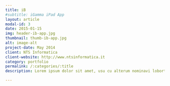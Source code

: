 ```yaml
---
title: iB
#subtitle: iGamma iPad App
layout: article
modal-id: 3
date: 2015-01-15
img: header-ib-app.jpg
thumbnail: thumb-ib-app.jpg
alt: image-alt
project-date: May 2014
client: NTS Informatica
client-website: http://www.ntsinformatica.it
category: portfolio
permalink: /:categories/:title
description: Lorem ipsum dolor sit amet, usu cu alterum nominavi lobortis. At duo novum diceret. Tantas apeirian vix et, usu sanctus postulant inciderint ut, populo diceret necessitatibus in vim. Cu eum dicam feugiat noluisse.

---
```

